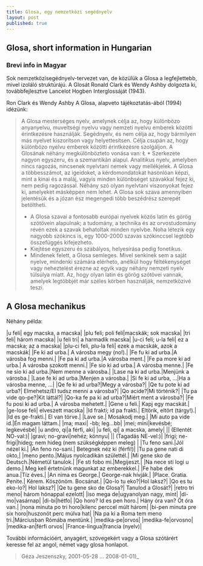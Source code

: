 ```yaml
---
title: Glosa, egy nemzetközi segédnyelv
layout: post
published: true
---
```


## Glosa, short information in Hungarian 

### Brevi info in Magyar

Sok nemzetközisegédnyelv-tervezet van, de közülük a Glosa a legfejlettebb, mivel izoláló struktúrájú. A Glosát Ronald Clark és Wendy Ashby dolgozta ki, továbbfejlesztve Lancelot Hogben Interglossáját (1943).

Ron Clark és Wendy Ashby A Glosa, alapveto tájékoztatás-ából (1994) idézünk:

> A Glosa mesterséges nyelv, amelynek célja az, hogy különbözo anyanyelvu, muveltségi nyelvu vagy nemzeti nyelvu emberek közötti érintkezésre használják. Segédnyelv, és nem célja az, hogy bármilyen más nyelvet kiszorítson vagy helyettesítsen. Célja csupán az, hogy különbözo nyelvu emberek közötti érintkezésre szolgáljon. A Glosának néhány megkülönbözteto vonása van:
Ł * Szerkezete nagyon egyszeru, és a szemantikán alapul. Analitikus nyelv, amelyben nincs ragozás, nincsenek nyelvtani nemek vagy mellékjelek. A Glosa a többesszámot, az igeidoket, a kérdomondatokat hasonlóan képzi, mint a kinai és a maláj, vagyis minden különbséget szavakkal fejez ki, nem pedig ragozással. Néhány szó olyan nyelvtani viszonyokat fejez ki, amelyeket másképpen nem lehet. A Glosa sok szava amennyiben jelentésük és a józan ész megengedi több beszédrész szerepét betöltheti.
> * A Glosa szavai a fontosabb európai nyelvek közös latin és görög szótövein alapulnak; a tudomány, a technika és az orvostudomány révén ezek a szavak behatoltak minden nyelvbe. Noha létezik egy nagyobb szókincs is, egy 1000-2000 szavas szókinccsel legtöbb összefüggés kifejezheto.
> * Kiejtése egyszeru és szabályos, helyesírása pedig fonetikus.
> * Mindenek felett, a Glosa semleges. Mivel senkinek sem a saját nyelve, mindenki számára elérheto, anélkül hogy féltékenységet vagy neheztelést érezne az egyik vagy néhány nemzeti nyelv túlsúlya miatt. Az, hogy olyan latin és görög szótövei vannak, amelyek legtöbbjét már széles körben használják, nemzetközivé teszi.

  

## A Glosa mechanikus

Néhány példa:

|u feli| egy macska, a macska|
|plu feli; poli feli|macskák; sok macska|
|tri feli| három macska|
|u feli tri| a harmadik macska|
|u-ci feli; u-la feli| ez a macska; az a macska|
|plu-ci feli, plu-la feli| ezek a macskák, azok a macskák|
|Fe ki ad urba.| A városba megy (no!).|
|Fe fu ki ad urba.|A városba fog menni.|
|Fe pa ki ad urba.|A városba ment.|
|Fe pa more ki ad urba.| A városba szokott menni.|
|Fe sio ki ad urba.| A városba menne.|
|Fe ne sio ki ad urba.|Nem menne a városba.|
|Lase na ki ad urba.|Menjünk a városba.|
|Lase fe ki ad urba.|Menjen a városba.|
|Si fe ki ad urba, ...|Ha a városba menne, ...|
|Qe fe ki ad urba?|Megy a városba?|
|Qe tu pote ki ad urba?| Elmehetsz/El tudsz menni a városba?|
|Qo acide?|Mi történik?|
|Tu pa vide qo-pe?|Kit láttál?|
|Qo-ka fe pa ki ad urba?|Miért ment a városba?|
|Fe fu posi ki ad urba.| A városba mehetett.|
|Gene u feli.| Kapj egy macskát.|
|ge-lose feli| elveszett macska|
|Id frakti; id pa frakti.| Eltörik, eltört (tárgy!).|
|Id es ge-frakti.| El van törve.|
|Lave se.| Mosakodj meg.|
|Mi auto pa vide id.|Én magam láttam.|
|ma; maxi| -bb; leg...bb|
|mei; mini|kevésbé; legkevésbé|
|u andro, qi|a férfi, aki|
|u feli, qi| a macska, amely|
|| (Ellentét NO-val:)|
|gravi; no-gravi|nehéz; könnyu|
|| (Tagadás NE-vel:)|
|frigi; ne-frigi|hideg; nem hideg (nem szükségképpen meleg) |
|Tu feno sani.|Jól nézel ki.|
|An feno no-sani.| Betegnek néz ki (férfi!)|
|Tu pa gene nati di okto,|
|meno pento.|Május nyolcadikán születtél.|
|Mi gene sko de Deutsch.|Németül tanulok.|
|Fe sti fobo mi.|Megijeszt.|
|Na nece sti logi u demo.| Meg kell értetnünk magunkat az emberekkel.|
|Fe habe dek anua.|Tíz éves.|
|An nima es George.| George-nak hívják.|
|Place. Gratia. Penite.| Kérem. Köszönöm. Bocsánat.|
|Qo-lo tu eko?|Hol laksz?|
|Qo es tu eko-lo?| Hol laksz?|
|Qe tu gene sko de Glosa?| Tanulod a Glosát?|
|retro tri meno| három hónappal ezelott|
|iso mega de|ugyanolyan nagy, mint|
|di-mo|vasárnap|
|di-bi|hétfo|
|Qo horo? Id es pen horo.| Hány óra van? Öt óra van.|
|nona minuta po tri horo|kilenc perccel múlt három|
|bi-pen minuta pre six horo|huszonöt perc múlva hat|
|Na pa ki a Roma tem meno tri.|Márciusban Rómába mentünk.|
|medika-pe|orvos|
|medika-fe|orvosno|
|medika-an|férfi orvos|
|France-lingua|francia (nyelv)|

További információért, anyagért, szövegekért vagy a Glosa szótárért keresse fel az angol, német vagy glosa honlapot.

> Géza Jeszenszky, 2001-05-28 ... 2008-01-01)_
